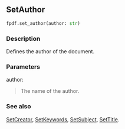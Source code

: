 ## SetAuthor ##

```python
fpdf.set_author(author: str)
```
### Description ###

Defines the author of the document.

### Parameters ###

author:
> The name of the author.

### See also ###

[SetCreator](SetCreator.md), [SetKeywords](SetKeywords.md), [SetSubject](SetSubject.md), [SetTitle](SetTitle.md).
